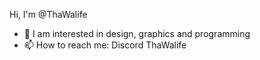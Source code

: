 Hi, I'm @ThaWalife
- 👀 I am interested in design, graphics and programming
- 📫 How to reach me: Discord ThaWalife
